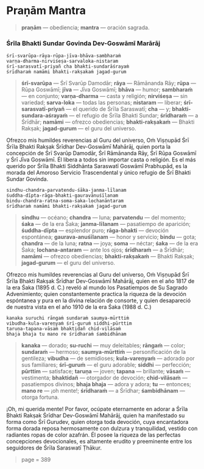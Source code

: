 # Praṇām Mantra

> **praṇām** — obediencia; **mantra** — oración sagrada.

### Śrīla Bhakti Sundar Govinda Dev-Goswāmī Marārāj

    śrī-svarūpa-rāya-rūpa-jīva-bhāva-sambharaṁ
    varṇa-dharma-nirviśeṣa-sarvaloka-nistaram
    śrī-sarasvatī-priyañ cha bhakti-sundarāśrayaṁ
    śrīdharaṁ namāmi bhakti-rakṣakaṁ jagad-gurum

> **śrī-svarūpa** — Śrī Svarūp Damodār; **rāya** — Rāmānanda Rāy; **rūpa** — Rūpa Goswāmī; **jīva** — Jīva Goswāmī; **bhāva** — humor; **sambharaṁ** — en conjunto; **varṇa-dharma** — casta y religión; **nirviśeṣa** — sin variedad; **sarva-loka** — todas las personas; **nistaram** — liberar; **śrī-sarasvatī-priyañ** — el querido de Śrīla Saraswatī; **cha** — y; **bhakti-sundara-aśrayaṁ** — el refugio de Śrīla Bhakti Sundar; **śrīdharaṁ** — a Śrīdhār; **namāmi** — ofrezco obediencias; **bhakti-rakṣakaṁ** — Bhakti Rakṣak; **jagad-gurum** — el guru del universo.

Ofrezco mis humildes reverencias al Guru del universo, Oṁ Viṣṇupād Śrī Śrīla Bhakti Rakṣak Śrīdhar Dev-Goswāmī Mahārāj, quien porta la concepción de Śrī Svarūp Damodār, Śrī Rāmānanda Rāy, Śrī Rūpa Goswāmī y Śrī Jīva Goswāmī. Él libera a todos sin importar casta o religión. Es el más querido por Śrīla Bhakti Siddhānta Saraswatī Goswāmī Prabhupād, es la morada del Amoroso Servicio Trascendental y único refugio de Śrī Bhakti Sundar Govinda.

    sindhu-chandra-parvatendu-śāka-janma-līlanam
    śuddha-dīpta-rāga-bhakti-gauravānuśīlanam
    bindu-chandra-ratna-soma-śaka-lochanāntaram
    śrīdharaṁ namāmi bhakti-rakṣakaṁ jagad-gurum

> **sindhu** — océano; **chandra** — luna; **parvatendu** — del momento; **śaka** — de la era Śaka; **janma-līlanam** — pasatiempo de aparición; **śuddha-dīpta** — esplendor puro; **rāga-bhakti** — devoción espontánea; **gaurava-anuśīlanam** — honor y servicio; **bindu** — gota; **chandra** — de la luna; **ratna** — joya; **soma** — néctar; **śaka** — de la era Śaka; **lochana-antaram** — ante los ojos; **śrīdharaṁ** — a Śrīdhār; **namāmi** — ofrezco obediencias; **bhakti-rakṣakaṁ** — Bhakti Rakṣak; **jagad-gurum** — el guru del universo.

Ofrezco mis humildes reverencias al Guru del universo, Oṁ Viṣṇupād Śrī Śrīla Bhakti Rakṣak Śrīdhar Dev-Goswāmī Mahārāj, quien en el año 1817 de la era Śaka (1895 d. C.) reveló al mundo los Pasatiempos de Su Sagrado Advenimiento; quien constantemente practica la riqueza de la devoción espóntanea y pura en la divina relación de consorte, y quien desapareció de nuestra vista en el año 1910 de la era Śaka (1988 d. C.)

    kanaka suruchi rāngaṁ sundaraṁ saumya-mūrttiṁ
    vibudha-kula-vareṇyaṁ śrī-guruṁ siddhi-pūrttim
    taruṇa-tapana-vāsaṁ bhaktidañ chid-vilāsaṁ
    bhaja bhaja tu mano re śrīdharaṁ śambidhānam

> **kanaka** — dorado; **su-ruchi** — muy deleitables; **rāngaṁ** — color; **sundaraṁ** — hermoso; **saumya-mūrttiṁ** — personificación de la gentileza; **vibudha** — de semidioses; **kula-vareṇyaṁ** — adorado por sus familiares; **śrī-guruṁ** — el guru adorable; **siddhi** — perfección; **pūrttim** — satisface; **taruṇa** — joven; **tapana** — brillante; **vāsaṁ** — vestimenta; **bhaktidañ** — otorgador de devoción; **chid-vilāsaṁ** — pasatiempos divinos; **bhaja bhaja** — adora y adora; **tu** — entonces; **mano re** — ¡oh mente!; **śrīdharaṁ** — a Śrīdhar; **śambidhānam** — otorga fortuna.

¡Oh, mi querida mente! Por favor, ocúpate eternamente en adorar a Śrīla Bhakti Rakṣak Śrīdhar Dev-Goswāmī Mahārāj, quien ha manifestado su forma como Śrī Gurudev, quien otorga toda devoción, cuya encantadora forma dorada reposa hermosamente con dulzura y tranquilidad, vestido con radiantes ropas de color azafrán. Él posee la riqueza de las perfectas concepciones devocionales, es altamente erudito y preeminente entre los seguidores de Śrīla Saraswatī Ṭhākur.


> page = 389
